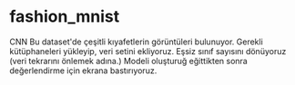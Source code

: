 # fashion_mnist
CNN
Bu dataset'de çeşitli kıyafetlerin görüntüleri bulunuyor.
Gerekli kütüphaneleri yükleyip, veri setini ekliyoruz. Eşsiz sınıf sayısını dönüyoruz (veri tekrarını önlemek adına.)
Modeli oluşturuğ eğittikten sonra değerlendirme için ekrana bastırıyoruz.
